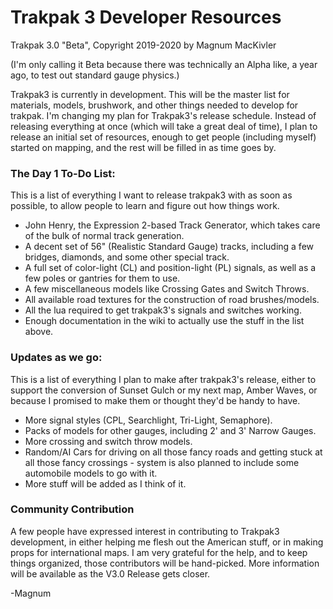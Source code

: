 # Trakpak 3 Developer Resources

Trakpak 3.0 "Beta", Copyright 2019-2020 by Magnum MacKivler

(I'm only calling it Beta because there was technically an Alpha like, a year ago, to test out standard gauge physics.)

Trakpak3 is currently in development. This will be the master list for materials, models, brushwork, and other things needed to develop for trakpak. I'm changing my plan for Trakpak3's release schedule. Instead of releasing everything at once (which will take a great deal of time), I plan to release an initial set of resources, enough to get people (including myself) started on mapping, and the rest will be filled in as time goes by.

### The Day 1 To-Do List:

This is a list of everything I want to release trakpak3 with as soon as possible, to allow people to learn and figure out how things work.

* John Henry, the Expression 2-based Track Generator, which takes care of the bulk of normal track generation.
* A decent set of 56" (Realistic Standard Gauge) tracks, including a few bridges, diamonds, and some other special track.
* A full set of color-light (CL) and position-light (PL) signals, as well as a few poles or gantries for them to use.
* A few miscellaneous models like Crossing Gates and Switch Throws.
* All available road textures for the construction of road brushes/models.
* All the lua required to get trakpak3's signals and switches working.
* Enough documentation in the wiki to actually use the stuff in the list above.

### Updates as we go:

This is a list of everything I plan to make after trakpak3's release, either to support the conversion of Sunset Gulch or my next map, Amber Waves, or because I promised to make them or thought they'd be handy to have.

* More signal styles (CPL, Searchlight, Tri-Light, Semaphore).
* Packs of models for other gauges, including 2' and 3' Narrow Gauges.
* More crossing and switch throw models.
* Random/AI Cars for driving on all those fancy roads and getting stuck at all those fancy crossings - system is also planned to include some automobile models to go with it.
* More stuff will be added as I think of it.

### Community Contribution

A few people have expressed interest in contributing to Trakpak3 development, in either helping me flesh out the American stuff, or in making props for international maps. I am very grateful for the help, and to keep things organized, those contributors will be hand-picked. More information will be available as the V3.0 Release gets closer.

-Magnum
